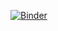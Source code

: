 [![Binder](https://mybinder.org/badge_logo.svg)](https://github.com/Schariken/Lab7/HEAD?labpath=%D0%9A%D0%BE%D0%BF%D0%B8%D1%8F_%D0%B1%D0%BB%D0%BE%D0%BA%D0%BD%D0%BE%D1%82%D0%B0__My_sample_notebook_binder.ipynb)
